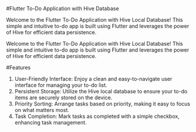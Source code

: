 
#Flutter To-Do Application with Hive Database

Welcome to the Flutter To-Do Application with Hive Local Database! This simple and intuitive to-do app is built using Flutter and leverages the power of Hive for efficient data persistence.


Welcome to the Flutter To-Do Application with Hive Local Database! This simple and intuitive to-do app is built using Flutter and leverages the power of Hive for efficient data persistence.

#Features
1. User-Friendly Interface: Enjoy a clean and easy-to-navigate user interface for managing your to-do list.
2. Persistent Storage: Utilize the Hive local database to ensure your to-do items are securely stored on the device.
3. Priority Sorting: Arrange tasks based on priority, making it easy to focus on what matters most.
4. Task Completion: Mark tasks as completed with a simple checkbox, enhancing task management.

